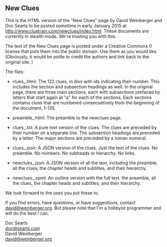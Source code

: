## New Clues

This is the HTML version of the "New Clues" page  by David Weinberger and Doc Searls to be posted sometime in early January 2015 at http://www.cluetrain.com/newclues/index.html. These documents are currently in stealth mode. We're trusting you with this.

The text of the New Clues page is posted under a Creative Commons 0 license that puts them into the public domain. Use them as you would like. (Obviously, it would be polite to credit the authors and  link back to the original site. )

The files:

- clues_.html: The 122 clues, in divs with ids indicating their number. This includes the section and subsection headings as well. In the original page, there are three main sections, each with subsections prefaced by letters that start again at "a" for each of the sections. Each sections contains clues that are numbered consecuetively from the beginning of the document, 1-135.

- preamble_.html: The preamble to the newclues page.

- clues_.txt: A pure text version of the clues. The clues are preceded by their number on a separate line. The subsection headings are preceded by a letter. The major sections are preceded by a roman numeral.

- clues_.json: A JSON version of the clues. Just the text of the clues. No preamble. No numbers. No subheads or hierarchy. No links.

- newclues_.json: A JSON version of all the text, including the preamble, all the clues,  the chapter heads and subtitles, and their hierarchy.

- newclues_.opml: An outline version with the full text: the preamble, all the clues, the chapter heads and subtitles, and their hierarchy.

We look forward to the uses you put these to.

If you find errors, have questions, or have suggestions, contact david@weinberger.org. But please note that I'm a hobbyist programmer and will do the best I can.

Doc Searls  
doc@searls.com  
David Weinberger  
david@weinberger.org 


